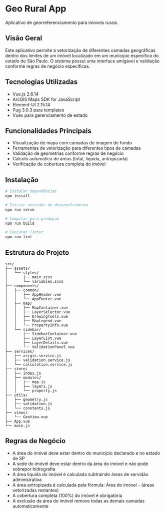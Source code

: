 # Geo Rural App

Aplicativo de georreferenciamento para imóveis rurais.

## Visão Geral

Este aplicativo permite a vetorização de diferentes camadas geográficas dentro dos limites de um imóvel localizado em um município específico do estado de São Paulo. O sistema possui uma interface amigável e validação conforme regras de negócio específicas.

## Tecnologias Utilizadas

- Vue.js 2.6.14
- ArcGIS Maps SDK for JavaScript
- Element-UI 2.15.14
- Pug 3.0.3 para templates
- Vuex para gerenciamento de estado

## Funcionalidades Principais

- Visualização de mapa com camadas de imagem de fundo
- Ferramentas de vetorização para diferentes tipos de camadas
- Validação de geometrias conforme regras de negócio
- Cálculo automático de áreas (total, líquida, antropizada)
- Verificação de cobertura completa do imóvel

## Instalação

```bash
# Instalar dependências
npm install

# Iniciar servidor de desenvolvimento
npm run serve

# Compilar para produção
npm run build

# Executar linter
npm run lint
```

## Estrutura do Projeto

```
src/
├── assets/
│   └── styles/
│       ├── main.scss
│       └── variables.scss
├── components/
│   ├── common/
│   │   ├── AppHeader.vue
│   │   └── AppFooter.vue
│   ├── map/
│   │   ├── MapContainer.vue
│   │   ├── LayerSelector.vue
│   │   ├── DrawingTools.vue
│   │   ├── MapLegend.vue
│   │   └── PropertyInfo.vue
│   └── sidebar/
│       ├── SidebarContainer.vue
│       ├── LayerList.vue
│       ├── LayerDetails.vue
│       └── ValidationPanel.vue
├── services/
│   ├── arcgis.service.js
│   ├── validation.service.js
│   └── calculation.service.js
├── store/
│   ├── index.js
│   ├── modules/
│   │   ├── map.js
│   │   ├── layers.js
│   │   └── property.js
├── utils/
│   ├── geometry.js
│   ├── validation.js
│   └── constants.js
├── views/
│   └── GeoView.vue
├── App.vue
└── main.js
```

## Regras de Negócio

- A área do imóvel deve estar dentro do município declarado e no estado de SP
- A sede do imóvel deve estar dentro da área do imóvel e não pode sobrepor hidrografia
- A área líquida do imóvel é calculada subtraindo áreas de servidão administrativa
- A área antropizada é calculada pela fórmula: Área do imóvel - (áreas vetorizadas restantes)
- A cobertura completa (100%) do imóvel é obrigatória
- A exclusão da área do imóvel remove todas as demais camadas automaticamente
